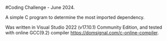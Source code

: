 #Coding Challenge - June 2024.

A simple C program to determine the most imported dependency.

Was written in Visual Studio 2022 (v17.10.1) Community Edition, and tested with online GCC(9.2) compiler https://domsignal.com/c-online-compiler.

